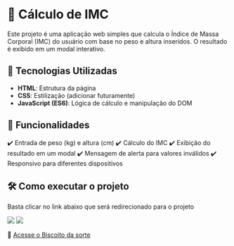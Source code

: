 # 📌 Cálculo de IMC

Este projeto é uma aplicação web simples que calcula o Índice de Massa Corporal (IMC) do usuário com base no peso e altura inseridos. O resultado é exibido em um modal interativo. 

## 🚀 Tecnologias Utilizadas  
- **HTML**: Estrutura da página  
- **CSS**: Estilização (adicionar futuramente)  
- **JavaScript (ES6)**: Lógica de cálculo e manipulação do DOM

## 📌 Funcionalidades  
✔️ Entrada de peso (kg) e altura (cm)
✔️ Cálculo do IMC
✔️ Exibição do resultado em um modal
✔️ Mensagem de alerta para valores inválidos
✔️ Responsivo para diferentes dispositivos 

## 🛠 Como executar o projeto  

<p>Basta clicar no link abaixo que será redirecionado para o projeto</p>

<img src="https://i.imgur.com/0Im7OV3.png"/>
<img src="https://i.imgur.com/NDTjA8j.png"/>

🔗 [Acesse o Biscoito da sorte](https://fortunecookiee.netlify.app/)
